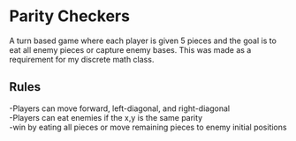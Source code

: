 # Parity Checkers
A turn based game where each player is given 5 pieces and the goal is to eat all enemy pieces or capture enemy bases. This was made as a requirement for my discrete math class.

## Rules<br>
-Players can move forward, left-diagonal, and right-diagonal<br>
-Players can eat enemies if the x,y is the same parity<br>
-win by eating all pieces or move remaining pieces to enemy initial positions<br>
